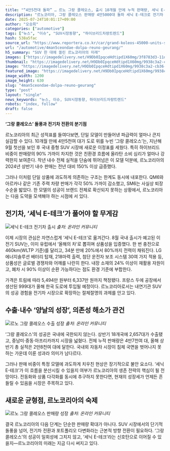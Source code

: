 ```yaml
---
title: "“4만5천대 돌파” … 르노 그랑 콜레오스, 출시 10개월 만에 누적 판매량, 세닉 E-테크로 전기차 시장 공략 이어갈까"
description: "르노코리아, 그랑 콜레오스 판매량 4만5000대 돌파 세닉 E-테크로 전기차 시장 공략 박차 ..."
date: 2025-07-24T10:01:17+09:00
author: "오승희"
categories: ["automotive"]
tags: ["뉴스", "이슈", "SUV시장동향", "하이브리드차량트렌드"]
hash: 538a5fac
source_url: "https://www.reportera.co.kr/car/grand-koleos-45000-units-sales/"
url: "/automotive/4man5ceondae-dolpa-reuno-geurang/"
h5_summary: "SUV 한 대에 쏠린 르노코리아의 미래"
images: ["https://imagedelivery.net/H9Db0IpqceHdtipd1X60mg/3f8783d3-11dd-4c6e-d16e-c6b2b827a500/public", "https://imagedelivery.net/H9Db0IpqceHdtipd1X60mg/2f17c799-63f3-4fc8-75cb-89e62181bd00/public", "https://imagedelivery.net/H9Db0IpqceHdtipd1X60mg/3e8b19b6-4e37-4be0-ca7b-0163f3ebc800/public", "https://imagedelivery.net/H9Db0IpqceHdtipd1X60mg/9938c3a2-cb36-4145-6508-0ad910e88600/public"]
thumbnail: "https://imagedelivery.net/H9Db0IpqceHdtipd1X60mg/9938c3a2-cb36-4145-6508-0ad910e88600/public"
image: "https://imagedelivery.net/H9Db0IpqceHdtipd1X60mg/9938c3a2-cb36-4145-6508-0ad910e88600/public"
featured_image: "https://imagedelivery.net/H9Db0IpqceHdtipd1X60mg/9938c3a2-cb36-4145-6508-0ad910e88600/public"
image_width: 1200
image_height: 630
slug: "4man5ceondae-dolpa-reuno-geurang"
type: "post"
layout: "single"
news_keywords: "뉴스, 이슈, SUV시장동향, 하이브리드차량트렌드"
robots: "index, follow"
draft: false
---
```


**‘그랑 콜레오스’ 돌풍과 전기차 전환의 분기점**

르노코리아의 최근 성적표를 들여다보면, 단일 모델이 만들어낸 파급력이 얼마나 큰지 실감할 수 있다. 10개월 만에 4만5천여 대가 도로 위를 누빈 ‘그랑 콜레오스’는, 지난해 9월 첫선을 보인 후 국내 중형 SUV 시장에 새로운 이정표를 세웠다. 특히 하이브리드 비중이 판매량의 90% 가까이 차지한 것은 친환경 흐름에 올라탄 소비 심리가 얼마나 강력한지 보여준다. 작년 내수 전체 실적을 단숨에 뛰어넘은 이 모델 덕분에, 르노코리아의 2024년 상반기 내수 판매는 전년 대비 150% 이상 급증했다.

그러나 이처럼 단일 상품에 과도하게 의존하는 구조는 한계도 동시에 내포한다. QM6와 아르카나 같은 기존 주력 차량 판매가 각각 50% 가까이 감소했고, SM6는 사실상 퇴장 수순을 밟았다. 한 모델의 성공이 브랜드 전체로 확산되지 못하는 상황에서, 르노코리아는 다음 도약을 모색해야 하는 시점에 서 있다.

## 전기차, ‘세닉 E-테크’가 풀어야 할 무게감

![세닉 E-테크 전기차 출시](https://imagedelivery.net/H9Db0IpqceHdtipd1X60mg/2f17c799-63f3-4fc8-75cb-89e62181bd00/public)
*출처: 온라인 커뮤니티*


이제 시장의 관심은 자연스럽게 ‘세닉 E-테크’로 옮겨간다. 8월 국내 출시가 예고된 이 전기 SUV는, 이미 유럽에서 ‘올해의 차’로 뽑히며 상품성을 입증했다. 한 번 충전으로 460km(WLTP 기준)를 달리고, 34분 만에 20%에서 80%까지 전력이 채워진다. LG에너지솔루션 배터리 탑재, 218마력 출력, 첨단 운전자 보조 시스템 30여 가지 적용 등, 상품성은 글로벌 경쟁차와 어깨를 나란히 한다. 내장 소재의 24% 이상이 재활용 자원이고, 폐차 시 90% 이상이 순환 가능하다는 점도 환경 기준에 부합한다.

가격은 트림에 따라 5,494만 원부터 6,337만 원까지 책정됐다. 프랑스 두에 공장에서 생산된 999대가 올해 한국 도로에 투입될 예정이다. 르노코리아로서는 내연기관 SUV의 성공 경험을 전기차 시장으로 확장하는 절체절명의 과제를 안고 있다.

## 수출·내수 ‘양날의 성장’, 의존성 해소가 관건

![르노 그랑 콜레오스 수출 성장](https://imagedelivery.net/H9Db0IpqceHdtipd1X60mg/3e8b19b6-4e37-4be0-ca7b-0163f3ebc800/public)
*출처: 온라인 커뮤니티*


‘그랑 콜레오스’의 성공은 국내에 국한되지 않는다. 상반기 18개국에 2,657대가 수출됐고, 중남미·중동·아프리카까지 시장을 넓혔다. 전체 누적 판매량은 4만7천여 대, 올해 상반기 총 실적은 2만8천여 대에 달한다. 국내외 자동차 시장이 침체 국면을 벗어나지 못하는 가운데 이룬 성과라 의미가 남다르다.

그러나 판매 비중이 특정 모델에 과도하게 치우친 현상은 장기적으로 불안 요소다. ‘세닉 E-테크’가 이 흐름을 분산시킬 수 있을지 여부가 르노코리아의 생존 전략의 핵심이 될 전망이다. 전동화와 상품 다각화를 동시에 추구하지 못한다면, 현재의 성장세가 언제든 흔들릴 수 있음을 시장은 주목하고 있다.

## 새로운 균형점, 르노코리아의 숙제

![르노 그랑 콜레오스 판매량 성장](https://imagedelivery.net/H9Db0IpqceHdtipd1X60mg/3f8783d3-11dd-4c6e-d16e-c6b2b827a500/public)
*출처: 온라인 커뮤니티*


결국 르노코리아의 다음 단계는 단순한 판매량 확대가 아니다. SUV 시장에서의 단기적 돌풍을 넘어, 전기차 전환과 포트폴리오 다변화라는 근본적 방향 전환이 필요하다. ‘그랑 콜레오스’의 성공이 일회성에 그치지 않고, ‘세닉 E-테크’라는 신호탄으로 이어질 수 있을지—르노코리아의 미래는 지금 다시 써지고 있다.
